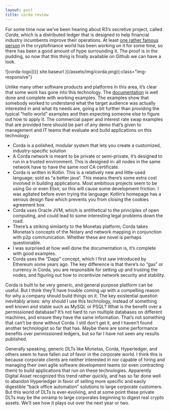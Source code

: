```yaml
---
layout: post
title: corda review
---
```




For some time now we’ve been hearing about R3’s secretive project, called *Corda*, which is a distributed ledger that is designed to help financial industry incumbents improve their operations. At least [one rather famous person](https://github.com/corda/corda/graphs/contributors) in the cryptofinance world has been working on it for some time, so there has been a good amount of hype surrounding it. The proof is in the pudding, so now that this thing is finally available on Github we can have a look.

![corda-logo]({{ site.baseurl }}/assets/img/corda.png){:class="img-responsive"}

Unlike many other software products and platforms in this area, it’s clear that some work has gone into this technology. The [documentation](https://docs.corda.net/getting-set-up.html) is well done and complete with working examples. The examples show that somebody worked to understand what the target audience was actually interested in and what its needs are, going a bit further than providing the typical “hello world” examples and then expecting someone else to figure out how to apply it. The commercial paper and interest rate swap examples that are provided here should be part of any demo that’s given to management and IT teams that evaluate and build applications on this technology.


- Corda is a polished, modular system that lets you create a customized, industry-specific solution
- A Corda network is meant to be private or semi-private, it’s designed to run in a trusted environment. This is designed in: all nodes in the same network have to have the same root CA certificate.
- Corda is written in Kotlin. This is a relatively new and little-used language; sold as “a better java”. This means there’s some extra cost involved in building applications. Most ambitious projects seem to be using Go or even Elixir, so this will cause some development friction. I was agitated before even trying the language: Kotlin’s homepage has a serious design flaw which prevents you from closing the cookies agreement box.
- Corda uses Oracle JVM, which is antithetical to the principles of open computing, and could lead to some interesting legal problems down the road.  
- There’s a striking similarity to the Monetas platform; Corda takes Monetas’s concepts of the Notary and network mapping in conjunction with p2p communication. Whether these are novel is perhaps questionable.
- I was surprised at how well done the documentation is, it’s complete with good examples.
- Corda uses the “Dapp" concept, which I first saw introduced by Ethereum some years ago. The key difference is that there’s no “gas” or currency in Corda, you are responsible for setting up and trusting the nodes, and figuring out how to incentivize network security and stability.


Corda is built to be very generic, and general purpose platform can be useful. But I think they’ll have trouble coming up with a compelling reason for why a company should build things on it. The key existential question inevitably arises: why should I use this technology, instead of something well known and stable such as MySQL or PSQL? What is the benefit over a permissioned database? It’s not hard to run multiple databases on different machines, and ensure they have the same information. That’s not something that can’t be done without Corda. I still don’t get it, and I haven’t found another technologist so far that has. Maybe there are some performance benefits over permissioned ledgers, but so far I have not seen any results published.  

Generally speaking, generic DLTs like Monetas, Corda, Hyperledger, and others seem to have fallen out of favor in the corporate world. I think this is because corporate clients are neither interested in nor capable of hiring and managing their own agile software development teams (or even contracting them) to build applications that run on these technologies. Apparently Digital Asset recognized this trend rather quickly, and has so far done well to abandon Hyperledger in favor of selling more specific and easily digestible “back office automation” solutions to large corporate customers. But this world of DLTs is ever-evolving, and at some point these private DLTs may be the onramp to large corporates beginning to digest real crypto assets. We’ll see how it plays out over the next year or two.
